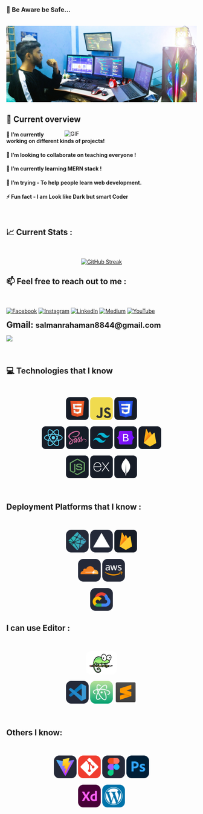 <h3>👯 Be Aware be Safe...
</h3>
  
<br/>
<img  alt="jpg" src="https://raw.githubusercontent.com/jonycmtt/jonycmtt/main/cover.jpg"?raw=true width="1000" height="auto" />
        
     
</br>

## 👀 Current overview

<img align="right" alt="GIF" src="https://github.com/arsentieva/arsentieva/blob/main/coder.gif?raw=true" width="350" height="" />

#### 🔭 I’m currently working on different kinds of projects!

#### 🌱 I’m looking to collaborate on teaching everyone !

#### 👯 I’m currently learning MERN stack !

#### 🤔 I’m trying - To help people learn web development.

#### ⚡ Fun fact - I am Look like Dark but smart Coder

<br>

## 📈 Current Stats :

<br />
<p align="center">
  <a href="https://git.io/streak-stats"><img src="https://github-readme-streak-stats.herokuapp.com?user=jonycmtt&theme=whatsapp-dark2&hide_border=true&card_width=494" alt="GitHub Streak" /></a>
</p>

<!-- reach me out  -->

## 📫 Feel free to reach out to me :

<br />

[![Facebook](https://img.shields.io/badge/Facebook-%231877F2.svg?logo=Facebook&logoColor=white)](https://facebook.com/jonycmt) [![Instagram](https://img.shields.io/badge/Instagram-%23E4405F.svg?logo=Instagram&logoColor=white)](https://instagram.com/jonycmt) [![LinkedIn](https://img.shields.io/badge/LinkedIn-%230077B5.svg?logo=linkedin&logoColor=white)](https://linkedin.com/in/salman-rahaman) [![Medium](https://img.shields.io/badge/Medium-12100E?logo=medium&logoColor=white)](https://medium.com/@jonyislamcmt) [![YouTube](https://img.shields.io/badge/YouTube-%23FF0000.svg?logo=YouTube&logoColor=white)](https://youtube.com/@jonycmt)

<div style="font-size:23px;font-weight:bold;">
Gmail:  
<span style="font-size:20px;">  salmanrahaman8844@gmail.com</span>

</div>

[![](https://visitcount.itsvg.in/api?id=jonycmtt&icon=0&color=6)](https://visitcount.itsvg.in)

<br />

<!-- technology -->

## 💻 Technologies that I know

<br>
<p align="center">
  <!-- <h2>Language :</h2> -->
<img src="https://raw.githubusercontent.com/jonycmtt/jonycmtt/main/images/icons/HTML.png"/>
<img src="https://raw.githubusercontent.com/jonycmtt/jonycmtt/main/images/icons/JavaScript.png"/>
<img src="https://raw.githubusercontent.com/jonycmtt/jonycmtt/main/images/icons/css.png"/>
</p>

<p align="center">
<img src="https://raw.githubusercontent.com/jonycmtt/jonycmtt/main/images/icons/react.png"/>
<img src="https://raw.githubusercontent.com/jonycmtt/jonycmtt/main/images/icons/sass.png"/>
<img src="https://raw.githubusercontent.com/jonycmtt/jonycmtt/main/images/icons/tailwind.png"/>
<img src="https://raw.githubusercontent.com/jonycmtt/jonycmtt/main/images/icons/Bootsrap.png"/>
<img src="https://raw.githubusercontent.com/jonycmtt/jonycmtt/main/images/icons/firebase.png"/>
</p>
<p align="center">
<img src="https://raw.githubusercontent.com/jonycmtt/jonycmtt/main/images/icons/node.png"/>
<img src="https://raw.githubusercontent.com/jonycmtt/jonycmtt/main/images/icons/express.png"/>
<img src="https://raw.githubusercontent.com/jonycmtt/jonycmtt/main/images/icons/mongo.png"/>
</p><br/>

## Deployment Platforms that I know :

<br>

<p align="center">
<img width="60" src="https://raw.githubusercontent.com/jonycmtt/jonycmtt/22ba55d9731973e8a8ccaf830a62d724aaa11c95/images/icons/Netlify-Dark.svg"/>
<img width="60" src="https://raw.githubusercontent.com/jonycmtt/jonycmtt/22ba55d9731973e8a8ccaf830a62d724aaa11c95/images/icons/Vercel-Dark.svg"/>
<img width="60" src="https://raw.githubusercontent.com/jonycmtt/jonycmtt/main/images/icons/firebase.png"/>
</p>

<p align="center">
<img width="60" src="https://raw.githubusercontent.com/tandpfun/skill-icons/59059d9d1a2c092696dc66e00931cc1181a4ce1f/icons/Cloudflare-Dark.svg"/>
<img width="60" src="https://raw.githubusercontent.com/tandpfun/skill-icons/59059d9d1a2c092696dc66e00931cc1181a4ce1f/icons/AWS-Dark.svg"/>

</p>
<p align="center">
<img width="60" src="https://raw.githubusercontent.com/tandpfun/skill-icons/59059d9d1a2c092696dc66e00931cc1181a4ce1f/icons/GCP-Dark.svg"/>

</p>

## I can use Editor :

<br>
<p align="center">
<img width="80" style="border : 1px solid #fff; border-radius: 10px" src="https://raw.githubusercontent.com/jonycmtt/jonycmtt/main/images/icons/Notepad%2B%2B_logo.png"/>

</p>
<p align="center">
<img width="60" src="https://raw.githubusercontent.com/tandpfun/skill-icons/59059d9d1a2c092696dc66e00931cc1181a4ce1f/icons/VSCode-Dark.svg"/>
<img width="60" src="https://raw.githubusercontent.com/tandpfun/skill-icons/59059d9d1a2c092696dc66e00931cc1181a4ce1f/icons/Atom.svg"/>
<img width="60" src="https://raw.githubusercontent.com/jonycmtt/jonycmtt/main/images/icons/pngegg.png"/>

</p>

<br>

## Others I know:

<br>

<p align="center">
<img width="60" src="https://raw.githubusercontent.com/tandpfun/skill-icons/59059d9d1a2c092696dc66e00931cc1181a4ce1f/icons/Vite-Dark.svg"/>
<img width="60" src="https://raw.githubusercontent.com/tandpfun/skill-icons/59059d9d1a2c092696dc66e00931cc1181a4ce1f/icons/Git.svg"/>
<img width="60" src="https://raw.githubusercontent.com/tandpfun/skill-icons/59059d9d1a2c092696dc66e00931cc1181a4ce1f/icons/Figma-Dark.svg"/>
<img width="60" src="https://raw.githubusercontent.com/tandpfun/skill-icons/59059d9d1a2c092696dc66e00931cc1181a4ce1f/icons/Photoshop.svg"/>

</p>
<p align="center">
<img width="60" src="https://raw.githubusercontent.com/tandpfun/skill-icons/59059d9d1a2c092696dc66e00931cc1181a4ce1f/icons/XD.svg"/>
<img width="60" src="https://raw.githubusercontent.com/tandpfun/skill-icons/59059d9d1a2c092696dc66e00931cc1181a4ce1f/icons/Wordpress.svg"/>
</p>
